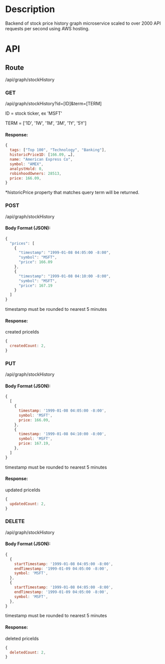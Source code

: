 # Description
Backend of stock price history graph microservice scaled to over 2000 API requests per second using AWS hosting.

# API

## Route
/api/graph/stockHistory

### GET
/api/graph/stockHistory?id=[ID]&term=[TERM]

ID = stock ticker, ex 'MSFT'

TERM = ['1D', '1W', '1M', '3M', '1Y', '5Y']

#### Response:
```javascript
{
  tags: ["Top 100", "Technology", "Banking"],
  historicPrice1D: [166.09, …],
  name: "American Express Co",
  symbol: "AMEX",
  analystHold: 0,
  robinhoodOwners: 28513,
  price: 166.09,
}
```
*historicPrice property that matches query term will be returned.


### POST
/api/graph/stockHistory

#### Body Format (JSON):
```javascript
{
  "prices": [
    {
      "timestamp": "1999-01-08 04:05:00 -8:00",
      "symbol": "MSFT",
      "price": 166.09
    },
    {
      "timestamp": "1999-01-08 04:10:00 -8:00",
      "symbol": "MSFT",
      "price": 167.19
    }
  ]
}
```
timestamp must be rounded to nearest 5 minutes

#### Response:
created priceIds
```javascript
{
  createdCount: 2,
}
```


### PUT
/api/graph/stockHistory

#### Body Format (JSON):
```javascript
{
  [
    {
      timestamp: '1999-01-08 04:05:00 -8:00',
      symbol: 'MSFT',
      price: 166.09,
    },
    {
      timestamp: '1999-01-08 04:10:00 -8:00',
      symbol: 'MSFT',
      price: 167.19,
    },
  ]
}
```
timestamp must be rounded to nearest 5 minutes

#### Response:
updated priceIds
```javascript
{
  updatedCount: 2,
}
```


### DELETE
/api/graph/stockHistory

#### Body Format (JSON):
```javascript
{
  {
    startTimestamp: '1999-01-08 04:05:00 -8:00',
    endTimestamp: '1999-01-09 04:05:00 -8:00',
    symbol: 'MSFT',
  },
  {
    startTimestamp: '1999-01-08 04:05:00 -8:00',
    endTimestamp: '1999-01-09 04:05:00 -8:00',
    symbol: 'MSFT',
  },
}
```
timestamp must be rounded to nearest 5 minutes

#### Response:
deleted priceIds
```javascript
{
  deletedCount: 2,
}
```

